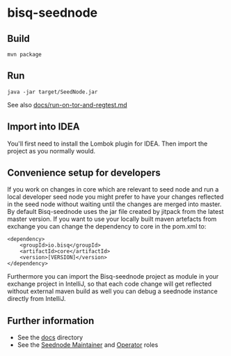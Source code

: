 # bisq-seednode

## Build

    mvn package

## Run

    java -jar target/SeedNode.jar

See also [docs/run-on-tor-and-regtest.md](docs/run-on-tor-and-regtest.md)

## Import into IDEA

You'll first need to install the Lombok plugin for IDEA. Then import the project as you normally would.

 ## Convenience setup for developers
 
 If you work on changes in core which are relevant to seed node and run a local developer seed node you might prefer to have your changes reflected in the seed node without waiting until the changes are merged into master.
By default Bisq-seednode uses the jar file created by jitpack from the latest master version.
If you want to use your locally built maven artefacts from exchange you can change the dependency to core in the pom.xml to:
 
    <dependency>
        <groupId>io.bisq</groupId>
        <artifactId>core</artifactId>
        <version>[VERSION]</version>
    </dependency>

Furthermore you can import the Bisq-seednode project as module in your exchange project in IntelliJ, so that each code change will get reflected without external maven build as well you can debug a seednode instance directly from IntelliJ.

## Further information

 - See the [docs](docs) directory
 - See the [Seednode Maintainer](https://github.com/bisq-network/roles/issues/6) and [Operator](https://github.com/bisq-network/roles/issues/15) roles
